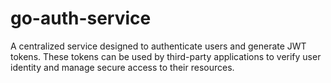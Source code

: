 # go-auth-service
A centralized service designed to authenticate users and generate JWT tokens. These tokens can be used by third-party applications to verify user identity and manage secure access to their resources.
